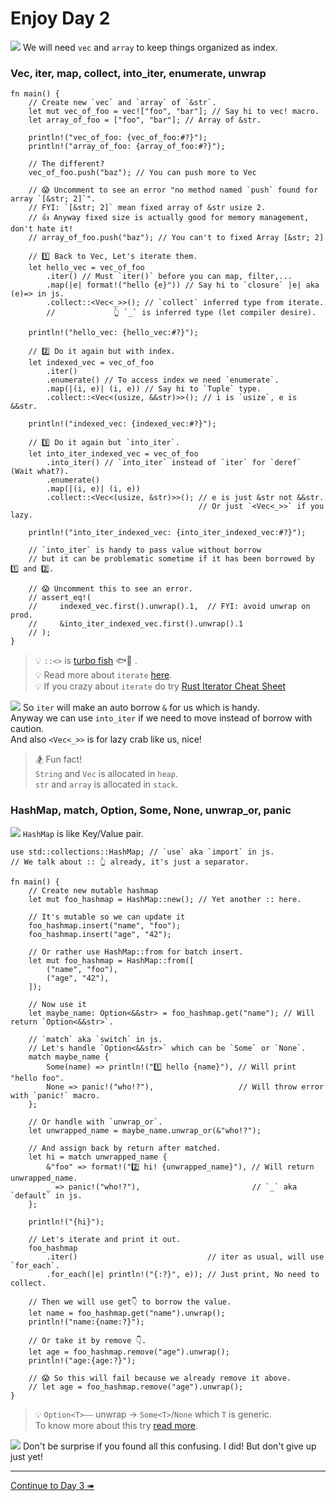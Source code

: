 # Enjoy Day 2

![](/assets/kat.png) <span class="speech-bubble">We will need `vec` and `array` to keep things organized as index.</span>

### Vec, iter, map, collect, into_iter, enumerate, unwrap

```rust,editable
fn main() {
    // Create new `vec` and `array` of `&str`.
    let mut vec_of_foo = vec!["foo", "bar"]; // Say hi to vec! macro.
    let array_of_foo = ["foo", "bar"]; // Array of &str.

    println!("vec_of_foo: {vec_of_foo:#?}");
    println!("array_of_foo: {array_of_foo:#?}");

    // The different?
    vec_of_foo.push("baz"); // You can push more to Vec

    // 😱 Uncomment to see an error "no method named `push` found for array `[&str; 2]`".
    // FYI: `[&str; 2]` mean fixed array of &str usize 2.
    // 👍 Anyway fixed size is actually good for memory management, don't hate it!
    // array_of_foo.push("baz"); // You can't to fixed Array [&str; 2]

    // 1️⃣ Back to Vec, Let's iterate them.
    let hello_vec = vec_of_foo
        .iter() // Must `iter()` before you can map, filter,...
        .map(|e| format!("hello {e}")) // Say hi to `closure` |e| aka (e)=> in js.
        .collect::<Vec<_>>(); // `collect` inferred type from iterate.
        //             👆 `_` is inferred type (let compiler desire).

    println!("hello_vec: {hello_vec:#?}");

    // 2️⃣ Do it again but with index.
    let indexed_vec = vec_of_foo
        .iter()
        .enumerate() // To access index we need `enumerate`.
        .map(|(i, e)| (i, e)) // Say hi to `Tuple` type.
        .collect::<Vec<(usize, &&str)>>(); // i is `usize`, e is &&str.

    println!("indexed_vec: {indexed_vec:#?}");

    // 3️⃣ Do it again but `into_iter`.
    let into_iter_indexed_vec = vec_of_foo
        .into_iter() // `into_iter` instead of `iter` for `deref` (Wait what?).
        .enumerate()
        .map(|(i, e)| (i, e))
        .collect::<Vec<(usize, &str)>>(); // e is just &str not &&str.
                                          // Or just `<Vec<_>>` if you lazy.

    println!("into_iter_indexed_vec: {into_iter_indexed_vec:#?}");

    // `into_iter` is handy to pass value without borrow
    // but it can be problematic sometime if it has been borrowed by 1️⃣ and 2️⃣.

    // 😱 Uncomment this to see an error.
    // assert_eq!(
    //     indexed_vec.first().unwrap().1,  // FYI: avoid unwrap on prod.
    //     &into_iter_indexed_vec.first().unwrap().1
    // );
}
```

> 💡 `::<>` is [turbo fish](https://turbo.fish/) <span style="transform: scaleX(-1);"><span>🐟💨</span></span> .  
> 💡 Read more about `iterate` [here](https://doc.rust-lang.org/rust-by-example/trait/iter.html).  
> 💡 If you crazy about `iterate` do try [Rust Iterator Cheat Sheet](https://danielkeep.github.io/itercheat_baked.html)

![](/assets/duck.png) <span class="speech-bubble">So `iter` will make an auto borrow `&` for us which is handy.  
Anyway we can use `into_iter` if we need to move instead of borrow with caution.  
And also `<Vec<_>>` is for lazy crab like us, nice!</span>

> 🏂 Fun fact!  
> `String` and `Vec` is allocated in `heap`.  
> `str` and `array` is allocated in `stack`.

### HashMap, match, Option, Some, None, unwrap_or, panic

![](/assets/kat.png) <span class="speech-bubble">`HashMap` is like Key/Value pair.</span>

```rust,editable
use std::collections::HashMap; // `use` aka `import` in js.
// We talk about :: 👆 already, it's just a separator.

fn main() {
    // Create new mutable hashmap
    let mut foo_hashmap = HashMap::new(); // Yet another :: here.

    // It's mutable so we can update it
    foo_hashmap.insert("name", "foo");
    foo_hashmap.insert("age", "42");

    // Or rather use HashMap::from for batch insert.
    let mut foo_hashmap = HashMap::from([
        ("name", "foo"),
        ("age", "42"),
    ]);

    // Now use it
    let maybe_name: Option<&&str> = foo_hashmap.get("name"); // Will return `Option<&&str>`.

    // `match` aka `switch` in js.
    // Let's handle `Option<&&str>` which can be `Some` or `None`.
    match maybe_name {
        Some(name) => println!("1️⃣ hello {name}"), // Will print "hello foo".
        None => panic!("who!?"),                   // Will throw error with `panic!` macro.
    };

    // Or handle with `unwrap_or`.
    let unwrapped_name = maybe_name.unwrap_or(&"who!?");

    // And assign back by return after matched.
    let hi = match unwrapped_name {
        &"foo" => format!("2️⃣ hi! {unwrapped_name}"), // Will return unwrapped_name.
        _ => panic!("who!?"),                         // `_` aka `default` in js.
    };

    println!("{hi}");

    // Let's iterate and print it out.
    foo_hashmap
        .iter()                             // iter as usual, will use `for_each`.
        .for_each(|e| println!("{:?}", e)); // Just print, No need to collect.

    // Then we will use get👇 to borrow the value.
    let name = foo_hashmap.get("name").unwrap();
    println!("name:{name:?}");

    // Or take it by remove 👇.
    let age = foo_hashmap.remove("age").unwrap();
    println!("age:{age:?}");

    // 😱 So this will fail because we already remove it above.
    // let age = foo_hashmap.remove("age").unwrap();
}
```

> 💡 `Option<T>`⎯⎯ unwrap → `Some<T>`/`None` which `T` is generic.  
> To know more about this try [read more](https://doc.rust-lang.org/rust-by-example/error/option_unwrap.html).

![](/assets/duck.png) <span class="speech-bubble">Don't be surprise if you found all this confusing. I did! But don't give up just yet!</span>

---

[Continue to Day 3 ➠](./enjoy3.md)
